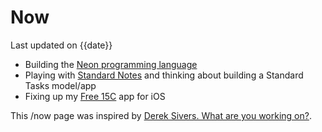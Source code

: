 # Now

Last updated on {{date}}

* Building the [Neon programming language](http://neon-lang.org)
* Playing with [Standard Notes](https://standardnotes.org/) and thinking about building a Standard Tasks model/app
* Fixing up my [Free 15C](http://free15c.com/) app for iOS

This /now page was inspired by [Derek Sivers. What are you working on?](http://sivers.org/nowff).
